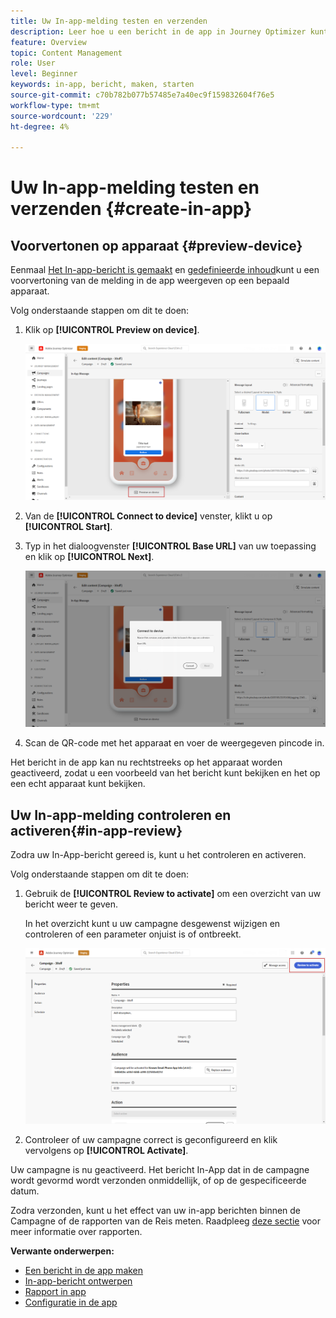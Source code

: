 ```yaml
---
title: Uw In-app-melding testen en verzenden
description: Leer hoe u een bericht in de app in Journey Optimizer kunt testen en verzenden
feature: Overview
topic: Content Management
role: User
level: Beginner
keywords: in-app, bericht, maken, starten
source-git-commit: c70b782b077b57485e7a40ec9f159832604f76e5
workflow-type: tm+mt
source-wordcount: '229'
ht-degree: 4%

---
```


# Uw In-app-melding testen en verzenden {#create-in-app}

## Voorvertonen op apparaat {#preview-device}

Eenmaal [Het In-app-bericht is gemaakt](create-in-app.md) en [gedefinieerde inhoud](design-in-app.md)kunt u een voorvertoning van de melding in de app weergeven op een bepaald apparaat.

Volg onderstaande stappen om dit te doen:

1. Klik op **[!UICONTROL Preview on device]**.

   ![](assets/in_app_create_6.png)

1. Van de **[!UICONTROL Connect to device]** venster, klikt u op **[!UICONTROL Start]**.

1. Typ in het dialoogvenster **[!UICONTROL Base URL]** van uw toepassing en klik op **[!UICONTROL Next]**.

   ![](assets/in_app_create_7.png)

1. Scan de QR-code met het apparaat en voer de weergegeven pincode in.

Het bericht in de app kan nu rechtstreeks op het apparaat worden geactiveerd, zodat u een voorbeeld van het bericht kunt bekijken en het op een echt apparaat kunt bekijken.

## Uw In-app-melding controleren en activeren{#in-app-review}

Zodra uw In-App-bericht gereed is, kunt u het controleren en activeren.

Volg onderstaande stappen om dit te doen:

1. Gebruik de **[!UICONTROL Review to activate]** om een overzicht van uw bericht weer te geven.

   In het overzicht kunt u uw campagne desgewenst wijzigen en controleren of een parameter onjuist is of ontbreekt.

   ![](assets/in_app_create_5.png)

1. Controleer of uw campagne correct is geconfigureerd en klik vervolgens op **[!UICONTROL Activate]**.

Uw campagne is nu geactiveerd. Het bericht In-App dat in de campagne wordt gevormd wordt verzonden onmiddellijk, of op de gespecificeerde datum.

Zodra verzonden, kunt u het effect van uw in-app berichten binnen de Campagne of de rapporten van de Reis meten. Raadpleeg [deze sectie](../reports/campaign-global-report.md#inapp-report) voor meer informatie over rapporten.

**Verwante onderwerpen:**

* [Een bericht in de app maken](create-in-app.md)
* [In-app-bericht ontwerpen](design-in-app.md)
* [Rapport in app](../reports/campaign-global-report.md#inapp-report)
* [Configuratie in de app](inapp-configuration.md)
